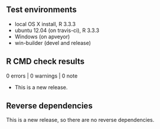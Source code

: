 ## Test environments

* local OS X install, R 3.3.3
* ubuntu 12.04 (on travis-ci), R 3.3.3
* Windows (on apveyor)
* win-builder (devel and release)

## R CMD check results

0 errors | 0 warnings | 0 note

* This is a new release.

## Reverse dependencies

This is a new release, so there are no reverse dependencies.

